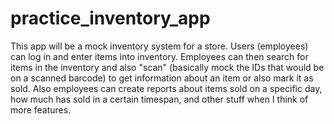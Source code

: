 # practice_inventory_app
This app will be a mock inventory system for a store. Users (employees) can log in and enter items into inventory. Employees can then search for items in the inventory and also "scan" (basically mock the IDs that would be on a scanned barcode) to get information about an item or also mark it as sold. Also employees can create reports about items sold on a specific day, how much has sold in a certain timespan, and other stuff when I think of more features.
